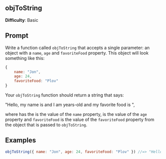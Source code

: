 ## objToString

**Difficulty**: Basic 

## Prompt 

Write a function called `objToString` that accepts a single parameter: an object with a `name`, `age` and `favoriteFood` property. This object will look something like this: 

```js
{ 
    name: "Jon", 
    age: 24, 
    favoriteFood: "Plov"
}
```
Your `objToString` function should return a string that says: 

"Hello, my name is <name> and I am <age> years-old and my favorite food is <favoriteFood>", 

where has the <name> is the value of the `name` property, <age> is the value of the `age` property and `favoriteFood` is the value of the `favoriteFood`  property from the object that is passed to `objToString`.

## Examples

```js
objToString({ name: "Jon", age: 24, favoriteFood: "Plov" }) //=> "Hello, my name is Jon and I am 24 years-old and my favorite food is Plov"
```